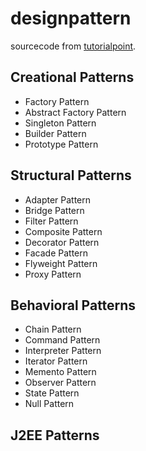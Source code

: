 # designpattern

sourcecode from [tutorialpoint](https://www.tutorialspoint.com/design_pattern).

## Creational Patterns
  - Factory Pattern
  - Abstract Factory Pattern
  - Singleton Pattern
  - Builder Pattern
  - Prototype Pattern
## Structural Patterns
  - Adapter Pattern
  - Bridge Pattern
  - Filter Pattern
  - Composite Pattern
  - Decorator Pattern
  - Facade Pattern
  - Flyweight Pattern
  - Proxy Pattern
## Behavioral Patterns
  - Chain Pattern
  - Command Pattern
  - Interpreter Pattern
  - Iterator Pattern
  - Memento Pattern
  - Observer Pattern
  - State Pattern
  - Null Pattern

## J2EE Patterns
